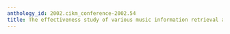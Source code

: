 ```yaml
---
anthology_id: 2002.cikm_conference-2002.54
title: The effectiveness study of various music information retrieval approaches
---
```

